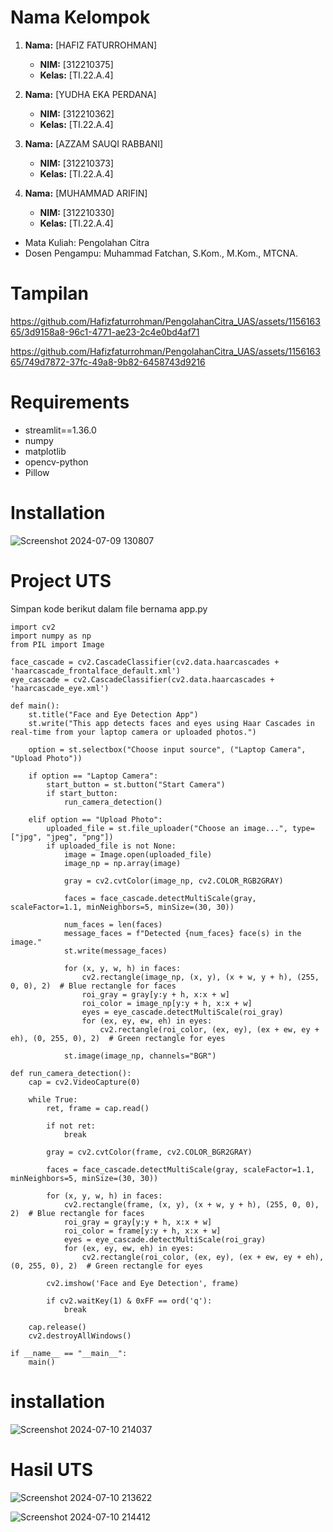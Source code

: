 # Nama Kelompok 
1. **Nama:** [HAFIZ FATURROHMAN]
   - **NIM:** [312210375]
   - **Kelas:** [TI.22.A.4]

2. **Nama:** [YUDHA EKA PERDANA]
   - **NIM:** [312210362]
   - **Kelas:** [TI.22.A.4]

3. **Nama:** [AZZAM SAUQI RABBANI]
   - **NIM:** [312210373]
   - **Kelas:** [TI.22.A.4]

4. **Nama:** [MUHAMMAD ARIFIN]
   - **NIM:** [312210330]
   - **Kelas:** [TI.22.A.4]
   
- Mata Kuliah:	Pengolahan Citra	
- Dosen Pengampu:	Muhammad Fatchan, S.Kom., M.Kom., MTCNA.

# Tampilan
https://github.com/Hafizfaturrohman/PengolahanCitra_UAS/assets/115616365/3d9158a8-96c1-4771-ae23-2c4e0bd4af71

https://github.com/Hafizfaturrohman/PengolahanCitra_UAS/assets/115616365/749d7872-37fc-49a8-9b82-6458743d9216

# Requirements
- streamlit==1.36.0
- numpy
- matplotlib
- opencv-python
- Pillow

# Installation
![Screenshot 2024-07-09 130807](https://github.com/Hafizfaturrohman/PengolahanCitra_UAS/assets/115616365/07fe7311-0b8b-4fe5-a094-25b100f13a0e)

# Project UTS
Simpan kode berikut dalam file bernama app.py
```import streamlit as st
import cv2
import numpy as np
from PIL import Image

face_cascade = cv2.CascadeClassifier(cv2.data.haarcascades + 'haarcascade_frontalface_default.xml')
eye_cascade = cv2.CascadeClassifier(cv2.data.haarcascades + 'haarcascade_eye.xml')

def main():
    st.title("Face and Eye Detection App")
    st.write("This app detects faces and eyes using Haar Cascades in real-time from your laptop camera or uploaded photos.")

    option = st.selectbox("Choose input source", ("Laptop Camera", "Upload Photo"))

    if option == "Laptop Camera":
        start_button = st.button("Start Camera")
        if start_button:
            run_camera_detection()

    elif option == "Upload Photo":
        uploaded_file = st.file_uploader("Choose an image...", type=["jpg", "jpeg", "png"])
        if uploaded_file is not None:
            image = Image.open(uploaded_file)
            image_np = np.array(image)

            gray = cv2.cvtColor(image_np, cv2.COLOR_RGB2GRAY)
            
            faces = face_cascade.detectMultiScale(gray, scaleFactor=1.1, minNeighbors=5, minSize=(30, 30))
            
            num_faces = len(faces)
            message_faces = f"Detected {num_faces} face(s) in the image."
            st.write(message_faces)

            for (x, y, w, h) in faces:
                cv2.rectangle(image_np, (x, y), (x + w, y + h), (255, 0, 0), 2)  # Blue rectangle for faces
                roi_gray = gray[y:y + h, x:x + w]
                roi_color = image_np[y:y + h, x:x + w]
                eyes = eye_cascade.detectMultiScale(roi_gray)
                for (ex, ey, ew, eh) in eyes:
                    cv2.rectangle(roi_color, (ex, ey), (ex + ew, ey + eh), (0, 255, 0), 2)  # Green rectangle for eyes

            st.image(image_np, channels="BGR")

def run_camera_detection():
    cap = cv2.VideoCapture(0)

    while True:
        ret, frame = cap.read()

        if not ret:
            break

        gray = cv2.cvtColor(frame, cv2.COLOR_BGR2GRAY)

        faces = face_cascade.detectMultiScale(gray, scaleFactor=1.1, minNeighbors=5, minSize=(30, 30))

        for (x, y, w, h) in faces:
            cv2.rectangle(frame, (x, y), (x + w, y + h), (255, 0, 0), 2)  # Blue rectangle for faces
            roi_gray = gray[y:y + h, x:x + w]
            roi_color = frame[y:y + h, x:x + w]
            eyes = eye_cascade.detectMultiScale(roi_gray)
            for (ex, ey, ew, eh) in eyes:
                cv2.rectangle(roi_color, (ex, ey), (ex + ew, ey + eh), (0, 255, 0), 2)  # Green rectangle for eyes

        cv2.imshow('Face and Eye Detection', frame)

        if cv2.waitKey(1) & 0xFF == ord('q'):
            break

    cap.release()
    cv2.destroyAllWindows()

if __name__ == "__main__":
    main()
```
# installation
![Screenshot 2024-07-10 214037](https://github.com/Hafizfaturrohman/PengolahanCitra_UAS/assets/115616365/6edee362-2f86-4496-8bb7-9045af52a397)

# Hasil UTS
![Screenshot 2024-07-10 213622](https://github.com/Hafizfaturrohman/PengolahanCitra_UAS/assets/115616365/396a8a2b-d19b-45d6-9521-304422bd4361)

![Screenshot 2024-07-10 214412](https://github.com/Hafizfaturrohman/PengolahanCitra_UAS/assets/115616365/e0c07bfb-d7b4-476d-a0ec-c226f698d5f9)


